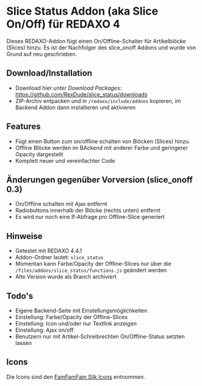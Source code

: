 Slice Status Addon (aka Slice On/Off) für REDAXO 4
===================================================

Dieses REDAXO-Addon fügt einen On/Offline-Schalter für Artikelblöcke (Slices) hinzu. 
Es ist der Nachfolger des slice_onoff Addons und wurde von Grund auf neu geschrieben.

Download/Installation
---------------------

* Download hier unter _Download Packages_: https://github.com/RexDude/slice_status/downloads
* ZIP-Archiv entpacken und in `/redaxo/include/addons` kopieren, im Backend Addon dann installieren und aktivieren

Features
--------

* Fügt einen Button zum on/offline schalten von Blöcken (Slices) hinzu.
* Offline Blöcke werden im BAckend mit anderer Farbe und geringerer Opacity dargestellt
* Komplett neuer und vereinfachter Code

Änderungen gegenüber Vorversion (slice_onoff 0.3)
-------------------------------------------------

* On/Offline schalten mit Ajax entfernt
* Radiobuttons innerhalb der Blöcke (rechts unten) entfernt
* Es wird nur noch eine If-Abfrage pro Offline-Slice generiert

Hinweise
--------

* Getestet mit REDAXO 4.4.1
* Addon-Ordner lautet: `slice_status`
* Momentan kann Farbe/Opacity der Offline-Slices nur über die `/files/addons/slice_status/functions.js` geändert werden
* Alte Version wurde als Branch archiviert

Todo's
------

* Eigene Backend-Seite mit Einstellungsmöglichkeiten
* Einstellung: Farbe/Opacity der Offline-Slices
* Einstellung: Icon und/oder nur Textlink anzeigen
* Einstellung: Ajax on/off
* Benutzern nur mit Artikel-Schreibrechten On/Offline-Status setzten lassen

Icons
-----

Die Icons sind den <a href="http://www.famfamfam.com/lab/icons/silk/">FamFamFam Silk Icons</a> entnommen.